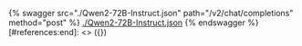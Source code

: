 [#references:start]: <> ({ "template": "openapi" })
{% swagger src="./Qwen2-72B-Instruct.json" path="/v2/chat/completions" method="post" %}
[./Qwen2-72B-Instruct.json](./Qwen2-72B-Instruct.json)
{% endswagger %}
[#references:end]: <> ({})